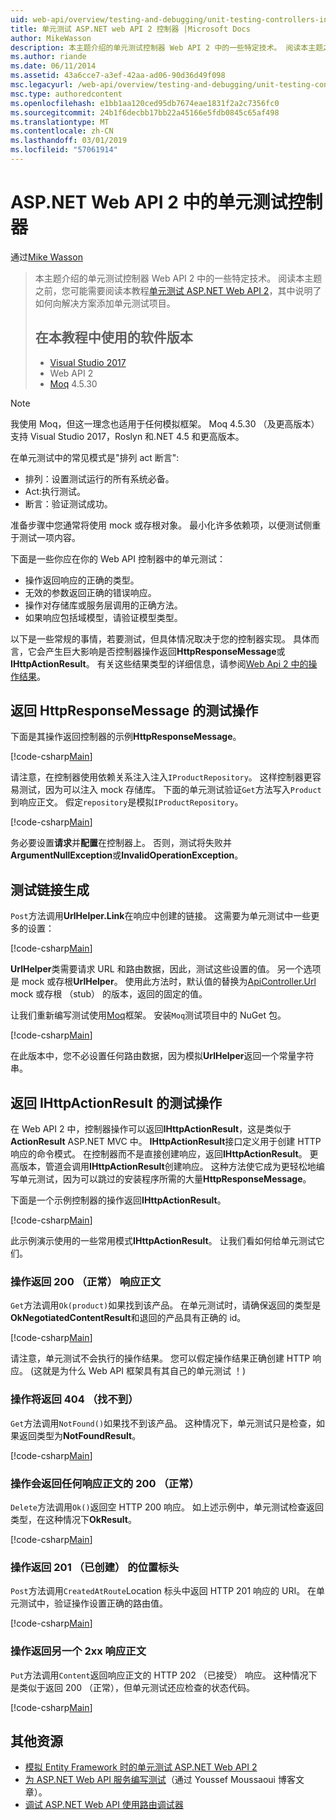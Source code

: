```yaml
---
uid: web-api/overview/testing-and-debugging/unit-testing-controllers-in-web-api
title: 单元测试 ASP.NET web API 2 控制器 |Microsoft Docs
author: MikeWasson
description: 本主题介绍的单元测试控制器 Web API 2 中的一些特定技术。 阅读本主题之前，你可能想要阅读教程单元...
ms.author: riande
ms.date: 06/11/2014
ms.assetid: 43a6cce7-a3ef-42aa-ad06-90d36d49f098
msc.legacyurl: /web-api/overview/testing-and-debugging/unit-testing-controllers-in-web-api
msc.type: authoredcontent
ms.openlocfilehash: e1bb1aa120ced95db7674eae1831f2a2c7356fc0
ms.sourcegitcommit: 24b1f6decbb17bb22a45166e5fdb0845c65af498
ms.translationtype: MT
ms.contentlocale: zh-CN
ms.lasthandoff: 03/01/2019
ms.locfileid: "57061914"
---
```

<a name="unit-testing-controllers-in-aspnet-web-api-2"></a>ASP.NET Web API 2 中的单元测试控制器
====================
通过[Mike Wasson](https://github.com/MikeWasson)

> 本主题介绍的单元测试控制器 Web API 2 中的一些特定技术。 阅读本主题之前，您可能需要阅读本教程[单元测试 ASP.NET Web API 2](unit-testing-with-aspnet-web-api.md)，其中说明了如何向解决方案添加单元测试项目。
>
> ## <a name="software-versions-used-in-the-tutorial"></a>在本教程中使用的软件版本
>
> - [Visual Studio 2017](https://visualstudio.microsoft.com/downloads/?utm_medium=microsoft&utm_source=docs.microsoft.com&utm_campaign=button+cta&utm_content=download+vs2017)
> - Web API 2
> - [Moq](https://github.com/Moq) 4.5.30

> [!NOTE]
> 我使用 Moq，但这一理念也适用于任何模拟框架。 Moq 4.5.30 （及更高版本） 支持 Visual Studio 2017，Roslyn 和.NET 4.5 和更高版本。

在单元测试中的常见模式是&quot;排列 act 断言&quot;:

- 排列：设置测试运行的所有系统必备。
- Act:执行测试。
- 断言：验证测试成功。

准备步骤中您通常将使用 mock 或存根对象。 最小化许多依赖项，以便测试侧重于测试一项内容。

下面是一些你应在你的 Web API 控制器中的单元测试：

- 操作返回响应的正确的类型。
- 无效的参数返回正确的错误响应。
- 操作对存储库或服务层调用的正确方法。
- 如果响应包括域模型，请验证模型类型。

以下是一些常规的事情，若要测试，但具体情况取决于您的控制器实现。 具体而言，它会产生巨大影响是否控制器操作返回**HttpResponseMessage**或**IHttpActionResult**。 有关这些结果类型的详细信息，请参阅[Web Api 2 中的操作结果](../getting-started-with-aspnet-web-api/action-results.md)。

## <a name="testing-actions-that-return-httpresponsemessage"></a>返回 HttpResponseMessage 的测试操作

下面是其操作返回控制器的示例**HttpResponseMessage**。

[!code-csharp[Main](unit-testing-controllers-in-web-api/samples/sample1.cs)]

请注意，在控制器使用依赖关系注入注入`IProductRepository`。 这样控制器更容易测试，因为可以注入 mock 存储库。 下面的单元测试验证`Get`方法写入`Product`到响应正文。 假定`repository`是模拟`IProductRepository`。

[!code-csharp[Main](unit-testing-controllers-in-web-api/samples/sample2.cs)]

务必要设置**请求**并**配置**在控制器上。 否则，测试将失败并**ArgumentNullException**或**InvalidOperationException**。

## <a name="testing-link-generation"></a>测试链接生成

`Post`方法调用**UrlHelper.Link**在响应中创建的链接。 这需要为单元测试中一些更多的设置：

[!code-csharp[Main](unit-testing-controllers-in-web-api/samples/sample3.cs)]

**UrlHelper**类需要请求 URL 和路由数据，因此，测试这些设置的值。 另一个选项是 mock 或存根**UrlHelper**。 使用此方法时，默认值的替换为[ApiController.Url](https://msdn.microsoft.com/library/system.web.http.apicontroller.url.aspx) mock 或存根 （stub） 的版本，返回的固定的值。

让我们重新编写测试使用[Moq](https://github.com/Moq)框架。 安装`Moq`测试项目中的 NuGet 包。

[!code-csharp[Main](unit-testing-controllers-in-web-api/samples/sample4.cs)]

在此版本中，您不必设置任何路由数据，因为模拟**UrlHelper**返回一个常量字符串。


## <a name="testing-actions-that-return-ihttpactionresult"></a>返回 IHttpActionResult 的测试操作

在 Web API 2 中，控制器操作可以返回**IHttpActionResult**，这是类似于**ActionResult** ASP.NET MVC 中。 **IHttpActionResult**接口定义用于创建 HTTP 响应的命令模式。 在控制器而不是直接创建响应，返回**IHttpActionResult**。 更高版本，管道会调用**IHttpActionResult**创建响应。 这种方法使它成为更轻松地编写单元测试，因为可以跳过的安装程序所需的大量**HttpResponseMessage**。

下面是一个示例控制器的操作返回**IHttpActionResult**。

[!code-csharp[Main](unit-testing-controllers-in-web-api/samples/sample5.cs)]

此示例演示使用的一些常用模式**IHttpActionResult**。 让我们看如何给单元测试它们。

### <a name="action-returns-200-ok-with-a-response-body"></a>操作返回 200 （正常） 响应正文

`Get`方法调用`Ok(product)`如果找到该产品。 在单元测试时，请确保返回的类型是**OkNegotiatedContentResult**和退回的产品具有正确的 id。

[!code-csharp[Main](unit-testing-controllers-in-web-api/samples/sample6.cs)]

请注意，单元测试不会执行的操作结果。 您可以假定操作结果正确创建 HTTP 响应。 (这就是为什么 Web API 框架具有其自己的单元测试 ！)

### <a name="action-returns-404-not-found"></a>操作将返回 404 （找不到）

`Get`方法调用`NotFound()`如果找不到该产品。 这种情况下，单元测试只是检查，如果返回类型为**NotFoundResult**。

[!code-csharp[Main](unit-testing-controllers-in-web-api/samples/sample7.cs)]

### <a name="action-returns-200-ok-with-no-response-body"></a>操作会返回任何响应正文的 200 （正常）

`Delete`方法调用`Ok()`返回空 HTTP 200 响应。 如上述示例中，单元测试检查返回类型，在这种情况下**OkResult**。

[!code-csharp[Main](unit-testing-controllers-in-web-api/samples/sample8.cs)]

### <a name="action-returns-201-created-with-a-location-header"></a>操作返回 201 （已创建） 的位置标头

`Post`方法调用`CreatedAtRoute`Location 标头中返回 HTTP 201 响应的 URI。 在单元测试中，验证操作设置正确的路由值。

[!code-csharp[Main](unit-testing-controllers-in-web-api/samples/sample9.cs)]

### <a name="action-returns-another-2xx-with-a-response-body"></a>操作返回另一个 2xx 响应正文

`Put`方法调用`Content`返回响应正文的 HTTP 202 （已接受） 响应。 这种情况下是类似于返回 200 （正常），但单元测试还应检查的状态代码。

[!code-csharp[Main](unit-testing-controllers-in-web-api/samples/sample10.cs)]

## <a name="additional-resources"></a>其他资源

- [模拟 Entity Framework 时的单元测试 ASP.NET Web API 2](mocking-entity-framework-when-unit-testing-aspnet-web-api-2.md)
- [为 ASP.NET Web API 服务编写测试](https://blogs.msdn.com/b/youssefm/archive/2013/01/28/writing-tests-for-an-asp-net-webapi-service.aspx)（通过 Youssef Moussaoui 博客文章）。
- [调试 ASP.NET Web API 使用路由调试器](https://blogs.msdn.com/b/webdev/archive/2013/04/04/debugging-asp-net-web-api-with-route-debugger.aspx)
